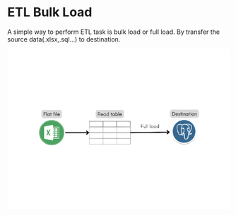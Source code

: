 # ETL Bulk Load

A simple way to perform ETL task is bulk load or full load. By transfer the source data(.xlsx,.sql...) to destination.

![full load flow](https://github.com/lhhorng/etl_bulk_load/blob/c6841fb356d785630e9b796ca0386ecc1d70ea3a/Flat_file-removebg-preview.png)




